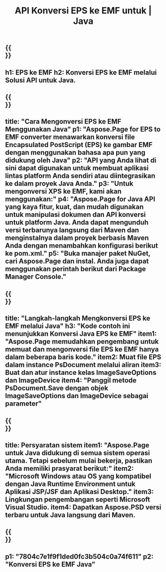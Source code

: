 ﻿---
translation: true
template: /_templates/_conversion-child-java.md
title: API Konversi EPS ke EMF untuk | Java
url: /java/conversion/eps-to-emf/
description: Contoh kode konversi Java untuk format EPS ke file EMF. Gunakan kode contoh ini untuk mengonversi EPS ke EMF dalam aplikasi berbasis Java Web atau Desktop.
informat: EPS
outformat: EMF
otherformats: XPS PS
---

{{<section banner>}}
---
h1: EPS ke EMF
h2: Konversi EPS ke EMF melalui Solusi API untuk Java.
---

{{<section overview>}}
---
title: "Cara Mengonversi EPS ke EMF Menggunakan Java"
p1: "Aspose.Page for EPS to EMF converter menawarkan konversi file Encapsulated PostScript (EPS) ke gambar EMF dengan menggunakan bahasa apa pun yang didukung oleh Java"
p2: "API yang Anda lihat di sini dapat digunakan untuk membuat aplikasi lintas platform Anda sendiri atau diintegrasikan ke dalam proyek Java Anda."
p3: "Untuk mengonversi XPS ke EMF, kami akan menggunakan:"
p4: "Aspose.Page for Java API yang kaya fitur, kuat, dan mudah digunakan untuk manipulasi dokumen dan API konversi untuk platform Java. Anda dapat mengunduh versi terbarunya langsung dari Maven dan menginstalnya dalam proyek berbasis Maven Anda dengan menambahkan konfigurasi berikut ke pom.xml."
p5: "Buka manajer paket NuGet, cari Aspose.Page dan instal. Anda juga dapat menggunakan perintah berikut dari Package Manager Console."
---

{{<section feature1>}}
---
title: "Langkah-langkah Mengkonversi EPS ke EMF melalui Java"
h3: "Kode contoh ini menunjukkan Konversi Java EPS ke EMF"
item1: "Aspose.Page memudahkan pengembang untuk memuat dan mengonversi file EPS ke EMF hanya dalam beberapa baris kode."
item2: Muat file EPS dalam instance PsDocument melalui aliran
item3: Buat dan atur instance kelas ImageSaveOptions dan ImageDevice
item4: "Panggil metode PsDocument.Save dengan objek ImageSaveOptions dan ImageDevice sebagai parameter"
---

{{<section feature2>}}
---
title: Persyaratan sistem
item1: "Aspose.Page untuk Java didukung di semua sistem operasi utama. Tetapi sebelum mulai bekerja, pastikan Anda memiliki prasyarat berikut:"
item2: "Microsoft Windows atau OS yang kompatibel dengan Java Runtime Environment untuk Aplikasi JSP/JSF dan Aplikasi Desktop."
item3: Lingkungan pengembangan seperti Microsoft Visual Studio.
item4: Dapatkan Aspose.PSD versi terbaru untuk Java langsung dari Maven.
---

{{<section gist>}}
---
p1: "7804c7e1f9f1ded0fc3b504c0a74f611"
p2: "Konversi EPS ke EMF Java"
---

